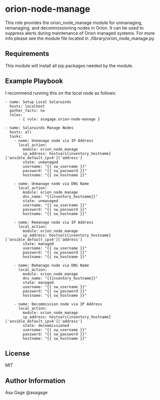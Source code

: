 orion-node-manage
=========

This role provides the orion_node_manage module for unmanaging, remanaging, and decommissioning nodes in Orion. It can be used to suppress alerts during maintenance of Orion managed systems.
For more info please see the module file located in ./library/orion_node_manage.py.

Requirements
------------

This module will install all pip packages needed by the module.


Example Playbook
----------------

I recommend running this on the local node as follows:

    - name: Setup Local Solarwinds
      hosts: localhost
      gather_facts: no
      roles:
          - { role: asagage.orion-node-manage }

    - name: Solarwinds Manage Nodes
      hosts: all
      tasks:
        - name: Unmanage node via IP Address
          local_action:
            module: orion_node_manage
            ip_address: hostvars[inventory_hostname]['ansible_default_ipv4']['address']
            state: unmanaged
            username: "{{ sw_username }}"
            password: "{{ sw_password }}"
            hostname: "{{ sw_hostname }}"

        - name: Unmanage node via DNS Name
          local_action:
            module: orion_node_manage
            dns_name: "{{inventory_hostname}}"
            state: unmanaged
            username: "{{ sw_username }}"
            password: "{{ sw_password }}"
            hostname: "{{ sw_hostname }}"

        - name: Remanage node via IP Address
          local_action:
            module: orion_node_manage
            ip_address: hostvars[inventory_hostname]['ansible_default_ipv4']['address']
            state: managed
            username: "{{ sw_username }}"
            password: "{{ sw_password }}"
            hostname: "{{ sw_hostname }}"

        - name: Remanage node via DNS Name
          local_action:
            module: orion_node_manage
            dns_name: "{{inventory_hostname}}"
            state: managed
            username: "{{ sw_username }}"
            password: "{{ sw_password }}"
            hostname: "{{ sw_hostname }}"

        - name: Decommission node via IP Address
          local_action:
            module: orion_node_manage
            ip_address: hostvars[inventory_hostname]['ansible_default_ipv4']['address']
            state: decommissioned
            username: "{{ sw_username }}"
            password: "{{ sw_password }}"
            hostname: "{{ sw_hostname }}"

License
-------

MIT

Author Information
------------------

Asa Gage @asagage
